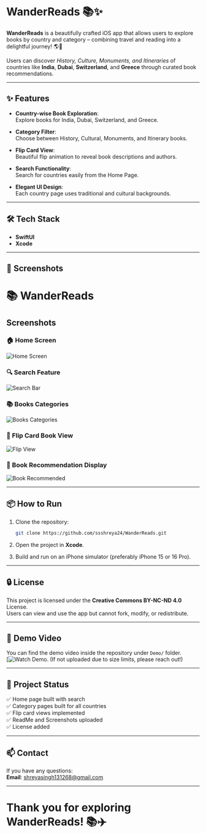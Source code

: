 # WanderReads 📚✨

**WanderReads** is a beautifully crafted iOS app that allows users to explore books by country and category – combining travel and reading into a delightful journey! 🌎📖

Users can discover *History, Culture, Monuments, and Itineraries* of countries like **India**, **Dubai**, **Switzerland**, and **Greece** through curated book recommendations.

---

## ✨ Features

- **Country-wise Book Exploration**:  
  Explore books for India, Dubai, Switzerland, and Greece.
  
- **Category Filter**:  
  Choose between History, Cultural, Monuments, and Itinerary books.

- **Flip Card View**:  
  Beautiful flip animation to reveal book descriptions and authors.

- **Search Functionality**:  
  Search for countries easily from the Home Page.

- **Elegant UI Design**:  
  Each country page uses traditional and cultural backgrounds.

---

## 🛠️ Tech Stack

- **SwiftUI**
- **Xcode**


---

## 📸 Screenshots

# 📚 WanderReads

## Screenshots

### 🏠 Home Screen
![Home Screen]("D:\Downloads2\HomeView.png")

### 🔍 Search Feature
![Search Bar]("D:\Downloads2\SearchBar.png")

### 📚 Books Categories
![Books Categories]("D:\Downloads2\BooksCategories.png")

### 🔄 Flip Card Book View
![Flip View]("D:\Downloads2\Flipview.png")

### 📖 Book Recommendation Display
![Book Recommended]("D:\Downloads2\BookRecomended.png")

---

## 📦 How to Run

1. Clone the repository:
   ```bash
   git clone https://github.com/ssshreya24/WanderReads.git
   ```

2. Open the project in **Xcode**.

3. Build and run on an iPhone simulator (preferably iPhone 15 or 16 Pro).

---

## 🔒 License

This project is licensed under the **Creative Commons BY-NC-ND 4.0** License.  
Users can view and use the app but cannot fork, modify, or redistribute.

---

## 🎥 Demo Video

You can find the demo video inside the repository under `Demo/` folder.  
[![Watch Demo](https://drive.google.com/file/d/1Lj6rqQJ4ocl2qMqcgKGtVUK2-MQ17vqn/view?usp=drive_link).
(If not uploaded due to size limits, please reach out!)

---

## 🚀 Project Status

✅ Home page built with search  
✅ Category pages built for all countries  
✅ Flip card views implemented  
✅ ReadMe and Screenshots uploaded  
✅ License added

---

## 📫 Contact

If you have any questions:  
**Email**: shreyasingh131268@gmail.com

---

# Thank you for exploring WanderReads! 📚✈️
